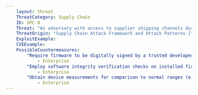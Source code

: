 ```yaml
---
    layout: threat
    ThreatCategory: Supply Chain
    ID: SPC-8
    Threat: "An adversary with access to supplier shipping channels during transfer of system components can substitute a counterfeit firmware component for an authentic component."
    ThreatOrigin: "Supply Chain Attack Framework and Attack Patterns [^142]"
    ExploitExample:
    CVEExample:
    PossibleCountermeasures:
        "Require firmware to be digitally signed by a trusted developer and the signature verified prior to the component being integrated into a larger system":
            - Enterprise
        "Employ software integrity verification checks on installed firmware, which can be validated against a known-good value (e.g. brute-force resistant cryptographic hash of firmware image) to detect any modification to firmware":
            - Enterprise
        "Obtain device measurements for comparison to normal ranges (e.g., temperature, timing, EM radiation, power consumption) to detect anomalous behavior.":
            - Enterprise
---
```

